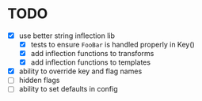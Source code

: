 # TODO

- [x] use better string inflection lib
  - [x] tests to ensure `FooBar` is handled properly in Key()
  - [x] add inflection functions to transforms
  - [x] add inflection functions to templates
- [x] ability to override key and flag names
- [ ] hidden flags
- [ ] ability to set defaults in config
